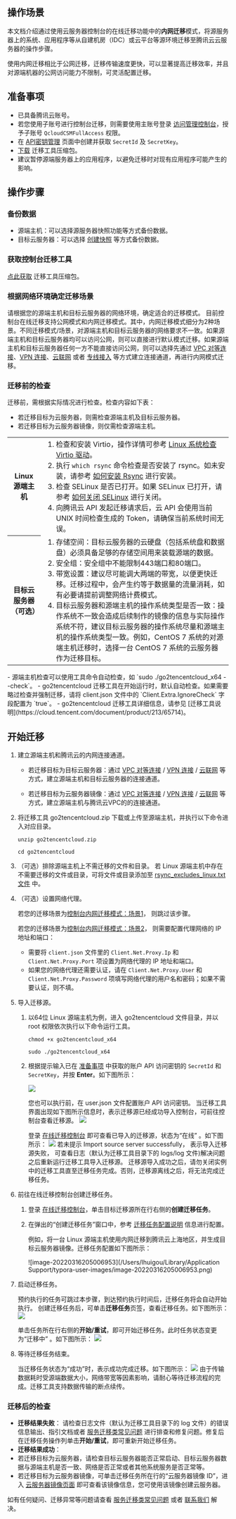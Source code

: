 ## 操作场景
本文档介绍通过使用云服务器控制台的在线迁移功能中的**内网迁移**模式，将源服务器上的系统、应用程序等从自建机房（IDC）或云平台等源环境迁移至腾讯云云服务器的操作步骤。

使用内网迁移相比于公网迁移，迁移传输速度更快，可以显著提高迁移效率，并且对源端机器的公网访问能力不限制，可灵活配置迁移。


## 准备事项[](id:prerequisites)

- 已具备腾讯云账号。
- 若您使用子账号进行控制台迁移，则需要使用主账号登录  [访问管理控制台](https://console.cloud.tencent.com/cam/policy)，授予子账号 `QcloudCSMFullAccess` 权限。
- 在 [API密钥管理](https://console.cloud.tencent.com/cam/capi) 页面中创建并获取 `SecretId` 及 `SecretKey`。
- [下载](https://go2tencentcloud-1251783334.cos.ap-guangzhou.myqcloud.com/latest/go2tencentcloud.zip) 迁移工具压缩包。
- 建议暂停源端服务器上的应用程序，以避免迁移时对现有应用程序可能产生的影响。


## 操作步骤

### 备份数据
- 源端主机：可以选择源服务器快照功能等方式备份数据。
- 目标云服务器：可以选择 [创建快照](https://cloud.tencent.com/document/product/362/5755) 等方式备份数据。

### 获取控制台迁移工具  
[点此获取](https://go2tencentcloud-1251783334.cos.ap-guangzhou.myqcloud.com/latest/go2tencentcloud.zip) 迁移工具压缩包。

### 根据网络环境确定迁移场景

请根据您的源端主机和目标云服务器的网络环境，确定适合的迁移模式。
目前控制台在线迁移支持公网模式和内网迁移模式。其中，内网迁移模式细分为2种场景。不同迁移模式/场景，对源端主机和目标云服务器的网络要求不一致。如果源端主机和目标云服务器均可以访问公网，则可以直接进行默认模式迁移。如果源端主机和目标云服务器任何一方不能直接访问公网，则可以选择先通过 [VPC 对等连接](https://cloud.tencent.com/document/product/553)、[VPN 连接](https://cloud.tencent.com/document/product/554)、[云联网](https://cloud.tencent.com/document/product/877) 或者 [专线接入](https://cloud.tencent.com/document/product/216) 等方式建立连接通道，再进行内网模式迁移。

### 迁移前的检查
迁移前，需根据实际情况进行检查。检查内容如下表：
- 若迁移目标为云服务器，则需检查源端主机及目标云服务器。
- 若迁移目标为云服务器镜像，则仅需检查源端主机。

<table>
  <tr>
	<th>Linux 源端主机</th>
	<td>
	  <ol style="margin: 0;">
		<li>检查和安装 Virtio，操作详情可参考 
		<a href="https://cloud.tencent.com/document/product/213/9929">Linux 系统检查 Virtio 驱动</a>。</li>
		<li>执行 
		<code>which rsync</code> 命令检查是否安装了 rsync。如未安装，请参考 <a href="https://cloud.tencent.com/document/product/213/32962#installRsync">如何安装 Rsync</a> 进行安装。</li>
		<li>检查 SELinux 是否已打开。如果 SELinux 已打开，请参考 <a href="https://cloud.tencent.com/document/product/213/32962#closeSELinux">如何关闭 SELinux</a> 进行关闭。</li>
		<li>向腾讯云 API 发起迁移请求后，云 API 会使用当前 UNIX 时间检查生成的
		Token，请确保当前系统时间无误。</li>
	  </ol>
	</td>
  </tr>
  <tr>
	<th style="width: 15%;">目标云服务器（可选）</th>
	<td>
	  <ol style="margin: 0;">
		<li>
		存储空间：目标云服务器的云硬盘（包括系统盘和数据盘）必须具备足够的存储空间用来装载源端的数据。</li>
		<li>安全组：安全组中不能限制443端口和80端口。</li>
		<li>
		带宽设置：建议尽可能调大两端的带宽，以便更快迁移。迁移过程中，会产生约等于数据量的流量消耗，如有必要请提前调整网络计费模式。</li>
		<li>
		目标云服务器和源端主机的操作系统类型是否一致：操作系统不一致会造成后续制作的镜像的信息与实际操作系统不符，建议目标云服务器的操作系统尽量和源端主机的操作系统类型一致。例如，CentOS
		7 系统的对源端主机迁移时，选择一台 CentOS 7 系统的云服务器作为迁移目标。</li>
	  </ol>
	</td>
  </tr>
</table>



<dx-alert infotype="explain" title="">
 - 源端主机检查可以使用工具命令自动检查，如 `sudo ./go2tencentcloud_x64 --check`。
 - go2tencentcloud 迁移工具在开始运行时，默认自动检查。如果需要略过检查并强制迁移，请将 client.json 文件中的 `Client.Extra.IgnoreCheck` 字段配置为 `true`。
- go2tencentcloud 迁移工具详细信息，请参见 [迁移工具说明](https://cloud.tencent.com/document/product/213/65714)。

</dx-alert>


## 开始迁移
1. 建立源端主机和腾讯云的内网连接通道。
    
    - 若迁移目标为目标云服务器：通过 [VPC 对等连接](https://cloud.tencent.com/document/product/553) / [VPN 连接](https://cloud.tencent.com/document/product/554) / [云联网](https://cloud.tencent.com/document/product/877) 等方式，建立源端主机和目标云服务器的连接通道。
    
    - 若迁移目标为云服务器镜像：通过 [VPC 对等连接](https://cloud.tencent.com/document/product/553) / [VPN 连接](https://cloud.tencent.com/document/product/554) / [云联网](https://cloud.tencent.com/document/product/877) 等方式，建立源端主机与腾讯云VPC的的连接通道。
    
1. 将迁移工具 go2tencentcloud.zip 下载或上传至源端主机，并执行以下命令进入对应目录。
    
    ```
    unzip go2tencentcloud.zip
    ```
    
    ```
    cd go2tencentcloud
    ```
3. （可选）排除源端主机上不需迁移的文件和目录。 
   若 Linux 源端主机中存在不需要迁移的文件或目录，可将文件或目录添加至 [rsync_excludes_linux.txt 文件](https://cloud.tencent.com/document/product/213/65714#_linuxTxtState) 中。

3. （可选）设置网络代理。

   若您的迁移场景为[控制台内网迁移模式：场景1](https://cloud.tencent.com/document/product/213/65714#ConsoleScenario1)， 则跳过该步骤。

   若您的迁移场景为[控制台内网迁移模式：场景2](https://cloud.tencent.com/document/product/213/65714#ConsoleScenario2)， 则需要配置代理网络的 IP 地址和端口：

   - 需要将 `client.json` 文件里的 `Client.Net.Proxy.Ip` 和 `Client.Net.Proxy.Port` 项设置为网络代理的 IP 地址和端口。
   - 如果您的网络代理还需要认证，请在 `Client.Net.Proxy.User` 和 `Client.Net.Proxy.Password` 项填写网络代理的用户名和密码；如果不需要认证，则不填。

5. 导入迁移源。

   1. 以64位 Linux 源端主机为例，进入 go2tencentcloud 文件目录，并以 root 权限依次执行以下命令运行工具。

      ```
      chmod +x go2tencentcloud_x64
      ```

      ```
      sudo ./go2tencentcloud_x64
      ```

   1. 根据提示输入已在 [准备事项](#prerequisites) 中获取的账户 API 访问密钥的 `SecretId` 和 `SecretKey`，并按 **Enter**。如下图所示：

      ![](https://qcloudimg.tencent-cloud.cn/raw/6e38d7e0487da4a2f6fd001e9953466a.png)

      <dx-alert infotype="explain" title="">
      您也可以执行前，在 user.json 文件配置账户 API 访问密钥。
      </dx-alert>
      当迁移工具界面出现如下图所示信息时，表示迁移源已经成功导入控制台，可前往控制台查看迁移源。

      <img src="https://qcloudimg.tencent-cloud.cn/raw/9261d9c0ce1789c1b7afa1accd6bf884.png"/>

      登录 <a href="https://console.cloud.tencent.com/cvm/csm/online?rid=1">在线迁移控制台</a> 即可查看已导入的迁移源，状态为“在线” 。如下图所示：
      <img src="https://qcloudimg.tencent-cloud.cn/raw/bc8e2d600e29eb283a40dc1d0e05786e.png"/>
      若未提示 Import source server successfully， 表示导入迁移源失败， 可查看日志（默认为迁移工具目录下的 logs/log 文件)解决问题之后重新运行迁移工具导入迁移源。
      <dx-alert infotype="notice" title="">
      迁移源导入成功之后，请勿关闭实例中的迁移工具直至迁移任务完成。否则，迁移源离线之后，将无法完成迁移任务。
      </dx-alert>

5. 前往在线迁移控制台创建迁移任务。

   1. 登录 [在线迁移控制台](https://console.cloud.tencent.com/cvm/csm/online?rid=1)，单击目标迁移源所在行右侧的**创建迁移任务**。

   1. 在弹出的“创建迁移任务”窗口中，参考 [迁移任务配置说明](https://cloud.tencent.com/document/product/213/65711#jobSettings) 信息进行配置。

      例如，将一台 Linux 源端主机使用内网迁移到腾讯云上海地区，并生成目标云服务器镜像。迁移任务配置如下图所示：

      ![image-20220316205006953](/Users/lhuigou/Library/Application Support/typora-user-images/image-20220316205006953.png)

      

5. 启动迁移任务。

   <dx-alert infotype="explain" title="">
   预约执行的任务可跳过本步骤，到达预约执行时间后，迁移任务将会自动开始执行。
   </dx-alert>
   创建迁移任务后，可单击<b>迁移任务</b>页签，查看迁移任务。如下图所示：

   <img src="https://qcloudimg.tencent-cloud.cn/raw/deadcdaf925ff7e6e0eb438eeda0973b.png"/>

   单击任务所在行右侧的<b>开始/重试</b>，即可开始迁移任务。此时任务状态变更为“迁移中” 。如下图所示：
   <img src="https://qcloudimg.tencent-cloud.cn/raw/9bff0de7d4e06e47e281027772e222a1.png"/>

5. 等待迁移任务结束。

   当迁移任务状态为“成功”时，表示成功完成迁移。如下图所示：
   ![](https://qcloudimg.tencent-cloud.cn/raw/709bd318126ed9b2931cef71aef32409.png)
   <dx-alert infotype="explain" title="">
   由于传输数据耗时受源端数据大小，网络带宽等因素影响，请耐心等待迁移流程的完成。迁移工具支持数据传输的断点续传。
   </dx-alert>

### 迁移后的检查

- **迁移结果失败**：
请检查日志文件（默认为迁移工具目录下的 log 文件）的错误信息输出、指引文档或者 [服务迁移类常见问题](https://cloud.tencent.com/document/product/213/32962) 进行排查和修复问题。修复后在迁移任务操作列单击**开始/重试**，即可重新开始迁移任务。
- **迁移结果成功**：
 - 若迁移目标为云服务器，请检查目标云服务器能否正常启动、目标云服务器数据与源端主机是否一致、网络是否正常或者其他系统服务是否正常等。
 - 若迁移目标为云服务器镜像，可单击迁移任务所在行的“云服务器镜像 ID”，进入 [云服务器镜像页面](https://console.cloud.tencent.com/cvm/image/index) 即可查看该镜像信息，您可使用该镜像创建云服务器。

如有任何疑问、迁移异常等问题请查看 [服务迁移类常见问题](https://cloud.tencent.com/document/product/213/32962) 或者 [联系我们](https://cloud.tencent.com/document/product/213/39047) 解决。
